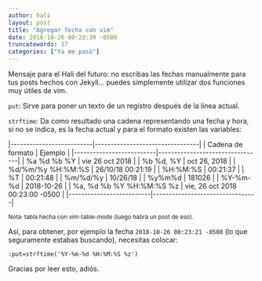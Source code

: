 ```yaml
---
author: hali
layout: post
title: "Agregar fecha con vim"
date: 2018-10-26 00:23:39 -0500
truncatewords: 17
categories: ["Ya me pasó"]
---
```


Mensaje para el Hali del futuro: no escribas las fechas manualmente para tus posts hechos con Jekyll... puedes
simplemente utilizar dos funciones muy útiles de vim.

`put`: Sirve para poner un texto de un registro después de la línea actual.

`strftime`: Da como resultado una cadena representando una fecha y hora, si no se indica, es la fecha actual y para
el formato existen las variables:

|--------------------------|---------------------------------|
| Cadena de formato        | Ejemplo                         |
|--------------------------|---------------------------------|
| %a %d %b %Y              | vie 26 oct 2018                 |
| %b %d, %Y                | oct 26, 2018                    |
| %d/%m/%y %H:%M:%S        | 26/10/18 00:21:19               |
| %H:%M:%S                 | 00:21:37                        |
| %T                       | 00:21:48                        |
| %m/%d/%y                 | 10/26/18                        |
| %y%m%d                   | 181026                          |
| %Y-%m-%d                 | 2018-10-26                      |
| %a, %d %b %Y %H:%M:%S %z | vie, 26 oct 2018 00:23:00 -0500 |
|--------------------------|---------------------------------|

<small>Nota: tabla hecha con vim-table-mode (luego habrá un post de eso).</small>

Así, para obtener, por ejemplo la fecha `2018-10-26 00:23:21 -0500` (lo que seguramente estabas buscando), necesitas
colocar:
```
:put=strftime('%Y-%m-%d %H:%M:%S %z')
```
Gracias por leer esto, adiós.
